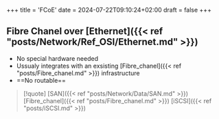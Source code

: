 +++
title = 'FCoE'
date = 2024-07-22T09:10:24+02:00
draft = false
+++

## Fibre Chanel over [Ethernet]({{< ref "posts/Network/Ref_OSI/Ethernet.md" >}}) 

- No special hardware  needed
- Ussualy integrates with an exsisting [Fibre_chanel]({{< ref "posts/Fibre_chanel.md" >}}) infrastructure
- ==No routable==


>[!quote] [SAN]({{< ref "posts/Network/Data/SAN.md" >}}) [Fibre_chanel]({{< ref "posts/Fibre_chanel.md" >}}) [iSCSI]({{< ref "posts/iSCSI.md" >}})